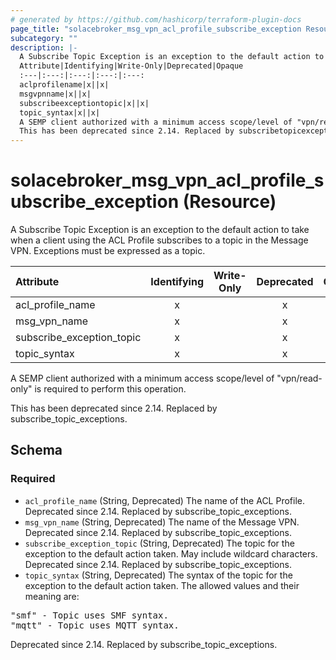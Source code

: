 ```yaml
---
# generated by https://github.com/hashicorp/terraform-plugin-docs
page_title: "solacebroker_msg_vpn_acl_profile_subscribe_exception Resource - solacebroker"
subcategory: ""
description: |-
  A Subscribe Topic Exception is an exception to the default action to take when a client using the ACL Profile subscribes to a topic in the Message VPN. Exceptions must be expressed as a topic.
  Attribute|Identifying|Write-Only|Deprecated|Opaque
  :---|:---:|:---:|:---:|:---:
  aclprofilename|x||x|
  msgvpnname|x||x|
  subscribeexceptiontopic|x||x|
  topic_syntax|x||x|
  A SEMP client authorized with a minimum access scope/level of "vpn/read-only" is required to perform this operation.
  This has been deprecated since 2.14. Replaced by subscribetopicexceptions.
---
```


# solacebroker_msg_vpn_acl_profile_subscribe_exception (Resource)

A Subscribe Topic Exception is an exception to the default action to take when a client using the ACL Profile subscribes to a topic in the Message VPN. Exceptions must be expressed as a topic.


Attribute|Identifying|Write-Only|Deprecated|Opaque
:---|:---:|:---:|:---:|:---:
acl_profile_name|x||x|
msg_vpn_name|x||x|
subscribe_exception_topic|x||x|
topic_syntax|x||x|



A SEMP client authorized with a minimum access scope/level of "vpn/read-only" is required to perform this operation.

This has been deprecated since 2.14. Replaced by subscribe_topic_exceptions.



<!-- schema generated by tfplugindocs -->
## Schema

### Required

- `acl_profile_name` (String, Deprecated) The name of the ACL Profile. Deprecated since 2.14. Replaced by subscribe_topic_exceptions.
- `msg_vpn_name` (String, Deprecated) The name of the Message VPN. Deprecated since 2.14. Replaced by subscribe_topic_exceptions.
- `subscribe_exception_topic` (String, Deprecated) The topic for the exception to the default action taken. May include wildcard characters. Deprecated since 2.14. Replaced by subscribe_topic_exceptions.
- `topic_syntax` (String, Deprecated) The syntax of the topic for the exception to the default action taken. The allowed values and their meaning are:

<pre>
"smf" - Topic uses SMF syntax.
"mqtt" - Topic uses MQTT syntax.
</pre>
 Deprecated since 2.14. Replaced by subscribe_topic_exceptions.


